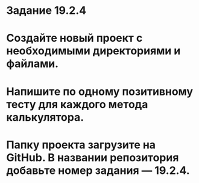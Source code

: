 # Задание 19.2.4

# Создайте новый проект с необходимыми директориями и файлами.
# Напишите по одному позитивному тесту для каждого метода калькулятора.
# Папку проекта загрузите на GitHub. В названии репозитория добавьте номер задания — 19.2.4.
